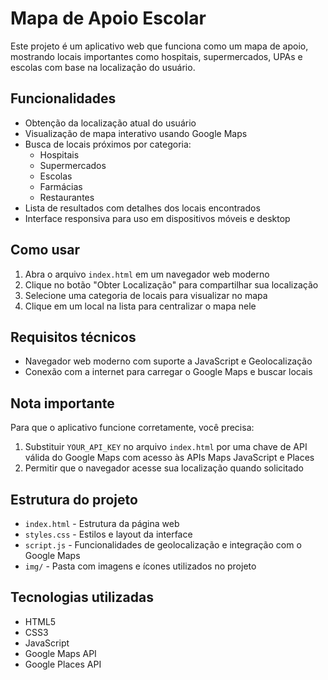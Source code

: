 # Mapa de Apoio Escolar

Este projeto é um aplicativo web que funciona como um mapa de apoio, mostrando locais importantes como hospitais, supermercados, UPAs e escolas com base na localização do usuário.

## Funcionalidades

- Obtenção da localização atual do usuário
- Visualização de mapa interativo usando Google Maps
- Busca de locais próximos por categoria:
  - Hospitais
  - Supermercados
  - Escolas
  - Farmácias
  - Restaurantes
- Lista de resultados com detalhes dos locais encontrados
- Interface responsiva para uso em dispositivos móveis e desktop

## Como usar

1. Abra o arquivo `index.html` em um navegador web moderno
2. Clique no botão "Obter Localização" para compartilhar sua localização
3. Selecione uma categoria de locais para visualizar no mapa
4. Clique em um local na lista para centralizar o mapa nele

## Requisitos técnicos

- Navegador web moderno com suporte a JavaScript e Geolocalização
- Conexão com a internet para carregar o Google Maps e buscar locais

## Nota importante

Para que o aplicativo funcione corretamente, você precisa:

1. Substituir `YOUR_API_KEY` no arquivo `index.html` por uma chave de API válida do Google Maps com acesso às APIs Maps JavaScript e Places
2. Permitir que o navegador acesse sua localização quando solicitado

## Estrutura do projeto

- `index.html` - Estrutura da página web
- `styles.css` - Estilos e layout da interface
- `script.js` - Funcionalidades de geolocalização e integração com o Google Maps
- `img/` - Pasta com imagens e ícones utilizados no projeto

## Tecnologias utilizadas

- HTML5
- CSS3
- JavaScript
- Google Maps API
- Google Places API